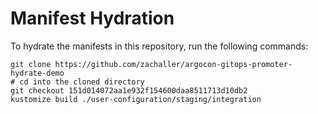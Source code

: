 # Manifest Hydration

To hydrate the manifests in this repository, run the following commands:

```shell
git clone https://github.com/zachaller/argocon-gitops-promoter-hydrate-demo
# cd into the cloned directory
git checkout 151d014072aa1e932f154600daa8511713d10db2
kustomize build ./user-configuration/staging/integration
```
